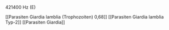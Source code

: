 421400 Hz (E)

[[Parasiten Giardia lamblia (Trophozoiten) 0,68]]
[[Parasiten Giardia lamblia Typ-2]]
[[Parasiten Giardia]]